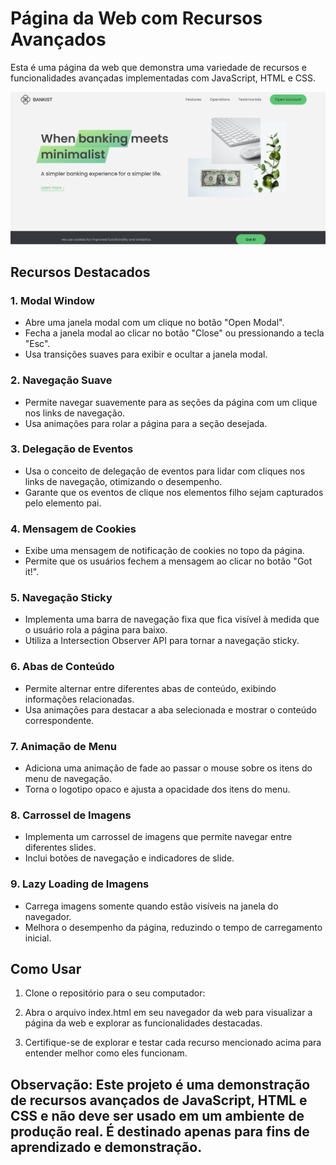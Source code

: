 # Página da Web com Recursos Avançados

Esta é uma página da web que demonstra uma variedade de recursos e funcionalidades avançadas implementadas com JavaScript, HTML e CSS.

![Bankist Web Page Screenshot](./img/bankistWebPage.png)

## Recursos Destacados

### 1. Modal Window

- Abre uma janela modal com um clique no botão "Open Modal".
- Fecha a janela modal ao clicar no botão "Close" ou pressionando a tecla "Esc".
- Usa transições suaves para exibir e ocultar a janela modal.

### 2. Navegação Suave

- Permite navegar suavemente para as seções da página com um clique nos links de navegação.
- Usa animações para rolar a página para a seção desejada.

### 3. Delegação de Eventos

- Usa o conceito de delegação de eventos para lidar com cliques nos links de navegação, otimizando o desempenho.
- Garante que os eventos de clique nos elementos filho sejam capturados pelo elemento pai.

### 4. Mensagem de Cookies

- Exibe uma mensagem de notificação de cookies no topo da página.
- Permite que os usuários fechem a mensagem ao clicar no botão "Got it!".

### 5. Navegação Sticky

- Implementa uma barra de navegação fixa que fica visível à medida que o usuário rola a página para baixo.
- Utiliza a Intersection Observer API para tornar a navegação sticky.

### 6. Abas de Conteúdo

- Permite alternar entre diferentes abas de conteúdo, exibindo informações relacionadas.
- Usa animações para destacar a aba selecionada e mostrar o conteúdo correspondente.

### 7. Animação de Menu

- Adiciona uma animação de fade ao passar o mouse sobre os itens do menu de navegação.
- Torna o logotipo opaco e ajusta a opacidade dos itens do menu.

### 8. Carrossel de Imagens

- Implementa um carrossel de imagens que permite navegar entre diferentes slides.
- Inclui botões de navegação e indicadores de slide.

### 9. Lazy Loading de Imagens

- Carrega imagens somente quando estão visíveis na janela do navegador.
- Melhora o desempenho da página, reduzindo o tempo de carregamento inicial.

## Como Usar

1. Clone o repositório para o seu computador:

2. Abra o arquivo index.html em seu navegador da web para visualizar a página da web e explorar as funcionalidades destacadas.

3. Certifique-se de explorar e testar cada recurso mencionado acima para entender melhor como eles funcionam.

## Observação: Este projeto é uma demonstração de recursos avançados de JavaScript, HTML e CSS e não deve ser usado em um ambiente de produção real. É destinado apenas para fins de aprendizado e demonstração.
